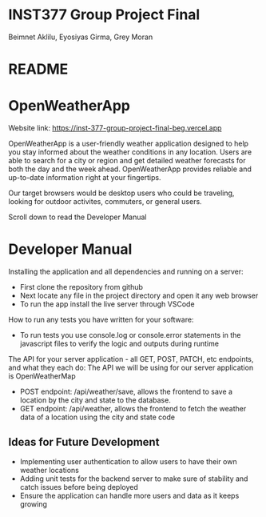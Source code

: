 # INST377 Group Project Final
Beimnet Aklilu, Eyosiyas Girma, Grey Moran

# README
# OpenWeatherApp
Website link: https://inst-377-group-project-final-beg.vercel.app

OpenWeatherApp is a user-friendly weather application designed to help you stay informed about the weather conditions in any location. Users are able to search for a city or region and get detailed weather forecasts for both the day and the week ahead. OpenWeatherApp provides reliable and up-to-date information right at your fingertips. 

Our target browsers would be desktop users who could be traveling, looking for outdoor activites, commuters, or general users. 

Scroll down to read the Developer Manual

# Developer Manual
Installing the application and all dependencies and running on a server:
- First clone the repository from github
- Next locate any file in the project directory and open it any web browser
- To run the app install the live server through VSCode

How to run any tests you have written for your software:
- To run tests you use console.log or console.error statements in the javascript files to verify the logic and outputs during runtime

The API for your server application - all GET, POST, PATCH, etc endpoints, and what they each do:
    The API we will be using for our server application is OpenWeatherMap
- POST endpoint: /api/weather/save, allows the frontend to save a location by the city and state to the database.
- GET endpoint: /api/weather, allows the frontend to fetch the weather data of a location using the city and state code

## Ideas for Future Development
- Implementing user authentication to allow users to have their own weather locations
- Adding unit tests for the backend server to make sure of stability and catch issues before being deployed
- Ensure the application can handle more users and data as it keeps growing
